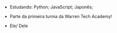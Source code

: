 - Estudando: 
Python; 
JavaScript; 
Japonês;
           
- Parte da primeira turma da Warren Tech Academy!

- Ele/ Dele
